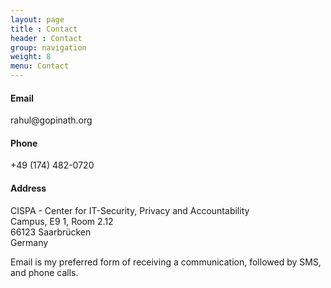 ```yaml
---
layout: page
title : Contact
header : Contact
group: navigation
weight: 8
menu: Contact
---
```


<h4>Email</h4>
rahul@gopinath.org<br/>

<h4>Phone</h4>
+49 (174) 482-0720

<h4>Address</h4>
CISPA - Center for IT-Security, Privacy and Accountability<br/>
Campus, E9 1, Room 2.12<br/>
66123 Saarbrücken<br/>
Germany<br/>

Email is my preferred form of receiving a communication, followed by SMS, and phone calls.

